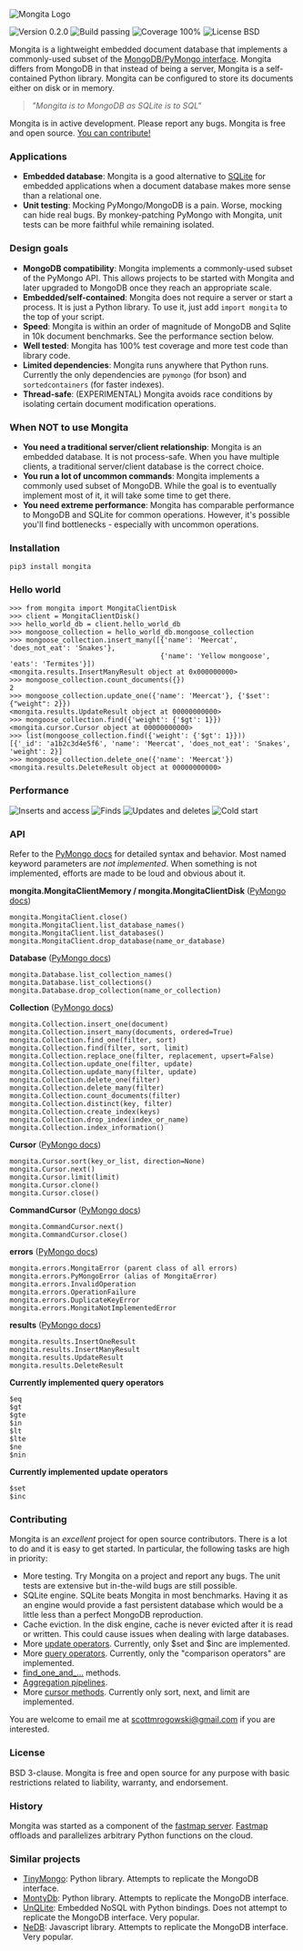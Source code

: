 ![Mongita Logo](https://raw.githubusercontent.com/scottrogowski/mongita/master/assets/mongita.jpg)

![Version 0.2.0](https://img.shields.io/badge/version-0.2.0-yellow) ![Build passing](https://img.shields.io/badge/build-passing-brightgreen) ![Coverage 100%](https://img.shields.io/badge/coverage-100%25-brightgreen) ![License BSD](https://img.shields.io/badge/license-BSD-green])

Mongita is a lightweight embedded document database that implements a commonly-used subset of the [MongoDB/PyMongo interface](https://pymongo.readthedocs.io/en/stable/). Mongita differs from MongoDB in that instead of being a server, Mongita is a self-contained Python library.  Mongita can be configured to store its documents either on disk or in memory.

> *"Mongita is to MongoDB as SQLite is to SQL"*

Mongita is in active development. Please report any bugs. Mongita is free and open source. [You can contribute!]((#contributing))

### Applications
- **Embedded database**: Mongita is a good alternative to [SQLite](https://www.sqlite.org/index.html) for embedded applications when a document database makes more sense than a relational one.
- **Unit testing**: Mocking PyMongo/MongoDB is a pain. Worse, mocking can hide real bugs. By monkey-patching PyMongo with Mongita, unit tests can be more faithful while remaining isolated.
 
### Design goals
- **MongoDB compatibility**: Mongita implements a commonly-used subset of the PyMongo API. This allows projects to be started with Mongita and later upgraded to MongoDB once they reach an appropriate scale.
- **Embedded/self-contained**: Mongita does not require a server or start a process. It is just a Python library. To use it, just add `import mongita` to the top of your script.
- **Speed**: Mongita is within an order of magnitude of MongoDB and Sqlite in 10k document benchmarks. See the performance section below.
- **Well tested**: Mongita has 100% test coverage and more test code than library code.
- **Limited dependencies**: Mongita runs anywhere that Python runs. Currently the only dependencies are `pymongo` (for bson) and `sortedcontainers` (for faster indexes).
- **Thread-safe**: (EXPERIMENTAL) Mongita avoids race conditions by isolating certain document modification operations.

### When NOT to use Mongita
- **You need a traditional server/client relationship**: Mongita is an embedded database. It is not process-safe. When you have multiple clients, a traditional server/client database is the correct choice.
- **You run a lot of uncommon commands**: Mongita implements a commonly used subset of MongoDB. While the goal is to eventually implement most of it, it will take some time to get there.
- **You need extreme performance**: Mongita has comparable performance to MongoDB and SQLite for common operations. However, it's possible you'll find bottlenecks - especially with uncommon operations. 

### Installation

    pip3 install mongita

###  Hello world

    >>> from mongita import MongitaClientDisk
    >>> client = MongitaClientDisk()
    >>> hello_world_db = client.hello_world_db
    >>> mongoose_collection = hello_world_db.mongoose_collection
    >>> mongoose_collection.insert_many([{'name': 'Meercat', 'does_not_eat': 'Snakes'},
                                         {'name': 'Yellow mongoose', 'eats': 'Termites'}])
    <mongita.results.InsertManyResult object at 0x000000000>
    >>> mongoose_collection.count_documents({})
    2
    >>> mongoose_collection.update_one({'name': 'Meercat'}, {'$set': {"weight": 2}})
    <mongita.results.UpdateResult object at 00000000000>
    >>> mongoose_collection.find({'weight': {'$gt': 1}})
    <mongita.cursor.Cursor object at 00000000000>
    >>> list(mongoose_collection.find({'weight': {'$gt': 1}}))
    [{'_id': 'a1b2c3d4e5f6', 'name': 'Meercat', 'does_not_eat': 'Snakes', 'weight': 2}]
    >>> mongoose_collection.delete_one({'name': 'Meercat'})
    <mongita.results.DeleteResult object at 00000000000>

### Performance

![Inserts and access](https://raw.githubusercontent.com/scottrogowski/mongita/master/assets/performance_comparison_inserts_and_access.svg)
![Finds](https://raw.githubusercontent.com/scottrogowski/mongita/master/assets/performance_comparison_finds.svg)
![Updates and deletes](https://raw.githubusercontent.com/scottrogowski/mongita/master/assets/performance_comparison_updates_and_deletes.svg)
![Cold start](https://raw.githubusercontent.com/scottrogowski/mongita/master/assets/performance_comparison_cold_starts.svg)

### API

Refer to the [PyMongo docs](https://pymongo.readthedocs.io/en/stable/api/index.html) for detailed syntax and behavior. Most named keyword parameters are *not implemented*. When something is not implemented, efforts are made to be loud and obvious about it.

**mongita.MongitaClientMemory / mongita.MongitaClientDisk** ([PyMongo docs](https://pymongo.readthedocs.io/en/stable/api/pymongo/mongo_client.html))

    mongita.MongitaClient.close()
    mongita.MongitaClient.list_database_names()
    mongita.MongitaClient.list_databases()
    mongita.MongitaClient.drop_database(name_or_database)


**Database** ([PyMongo docs](https://pymongo.readthedocs.io/en/stable/api/pymongo/database.html))

    mongita.Database.list_collection_names()
    mongita.Database.list_collections()
    mongita.Database.drop_collection(name_or_collection)

**Collection** ([PyMongo docs](https://pymongo.readthedocs.io/en/stable/api/pymongo/collection.html))

    mongita.Collection.insert_one(document)
    mongita.Collection.insert_many(documents, ordered=True)
    mongita.Collection.find_one(filter, sort)
    mongita.Collection.find(filter, sort, limit)
    mongita.Collection.replace_one(filter, replacement, upsert=False)
    mongita.Collection.update_one(filter, update)
    mongita.Collection.update_many(filter, update)
    mongita.Collection.delete_one(filter)
    mongita.Collection.delete_many(filter)
    mongita.Collection.count_documents(filter)
    mongita.Collection.distinct(key, filter)
    mongita.Collection.create_index(keys)
    mongita.Collection.drop_index(index_or_name)
    mongita.Collection.index_information()

**Cursor** ([PyMongo docs](https://pymongo.readthedocs.io/en/stable/api/pymongo/cursor.html))

    mongita.Cursor.sort(key_or_list, direction=None)
    mongita.Cursor.next()
    mongita.Cursor.limit(limit)
    mongita.Cursor.clone()
    mongita.Cursor.close()

**CommandCursor** ([PyMongo docs](https://pymongo.readthedocs.io/en/stable/api/pymongo/command_cursor.html))

    mongita.CommandCursor.next()
    mongita.CommandCursor.close()

**errors** ([PyMongo docs](https://pymongo.readthedocs.io/en/stable/api/pymongo/errors.html))
    
    mongita.errors.MongitaError (parent class of all errors)
    mongita.errors.PyMongoError (alias of MongitaError)
    mongita.errors.InvalidOperation
    mongita.errors.OperationFailure
    mongita.errors.DuplicateKeyError
    mongita.errors.MongitaNotImplementedError

**results** ([PyMongo docs](https://pymongo.readthedocs.io/en/stable/api/pymongo/results.html))

    mongita.results.InsertOneResult
    mongita.results.InsertManyResult
    mongita.results.UpdateResult
    mongita.results.DeleteResult

**Currently implemented query operators**

    $eq
    $gt
    $gte
    $in
    $lt
    $lte
    $ne
    $nin

**Currently implemented update operators**

    $set
    $inc


### Contributing

Mongita is an *excellent* project for open source contributors. There is a lot to do and it is easy to get started. In particular, the following tasks are high in priority:
- More testing. Try Mongita on a project and report any bugs. The unit tests are extensive but in-the-wild bugs are still possible.
- SQLite engine. SQLite beats Mongita in most benchmarks. Having it as an engine would provide a fast persistent database which would be a little less than a perfect MongoDB reproduction.
- Cache eviction. In the disk engine, cache is never evicted after it is read or written. This could cause issues when dealing with large databases.
- More [update operators](https://docs.mongodb.com/manual/reference/operator/update/#id1). Currently, only $set and $inc are implemented.
- More [query operators](https://docs.mongodb.com/manual/reference/operator/query/). Currently, only the "comparison operators" are implemented.
- [find_one_and_...](https://pymongo.readthedocs.io/en/stable/api/pymongo/collection.html#pymongo.collection.Collection.find_one_and_replace) methods.
- [Aggregation pipelines](https://docs.mongodb.com/manual/reference/command/aggregate/).
- More [cursor methods](https://pymongo.readthedocs.io/en/stable/api/pymongo/cursor.html). Currently only sort, next, and limit are implemented.

You are welcome to email me at scottmrogowski@gmail.com if you are interested.

### License

BSD 3-clause. Mongita is free and open source for any purpose with basic restrictions related to liability, warranty, and endorsement.

### History

Mongita was started as a component of the [fastmap server](https://github.com/fastmap-io). [Fastmap](https://fastmap.io) offloads and parallelizes arbitrary Python functions on the cloud.

### Similar projects

- [TinyMongo](https://github.com/schapman1974/tinymongo): Python library. Attempts to replicate the MongoDB interface.
- [MontyDb](https://github.com/davidlatwe/montydb): Python library. Attempts to replicate the MongoDB interface.
- [UnQLite](https://unqlite.org/): Embedded NoSQL with Python bindings. Does not attempt to replicate the MongoDB interface. Very popular.
- [NeDB](https://github.com/louischatriot/nedb): Javascript library. Attempts to replicate the MongoDB interface. Very popular.
